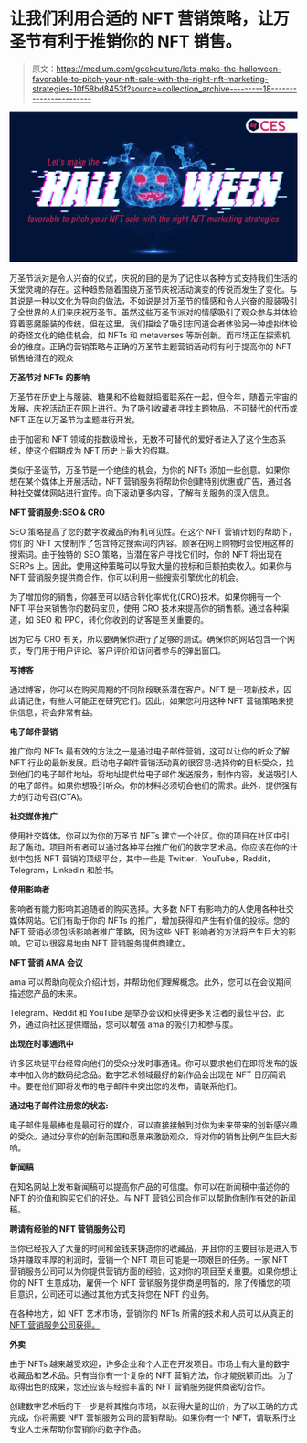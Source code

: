 # 让我们利用合适的 NFT 营销策略，让万圣节有利于推销你的 NFT 销售。

> 原文：<https://medium.com/geekculture/lets-make-the-halloween-favorable-to-pitch-your-nft-sale-with-the-right-nft-marketing-strategies-10f58bd8453f?source=collection_archive---------18----------------------->

![](img/1899653750818b5346ae6d3d96f74777.png)

万圣节派对是令人兴奋的仪式，庆祝的目的是为了记住以各种方式支持我们生活的天堂灵魂的存在。这种趋势随着围绕万圣节庆祝活动演变的传说而发生了变化。与其说是一种以文化为导向的做法，不如说是对万圣节的情感和令人兴奋的服装吸引了全世界的人们来庆祝万圣节。虽然这些万圣节派对的情感吸引了观众参与并体验穿着恶魔服装的传统，但在这里，我们描绘了吸引志同道合者体验另一种虚拟体验的奇怪文化的绝佳机会，如 NFTs 和 metaverses 等新创新。而市场正在探索机会的维度。正确的营销策略与正确的万圣节主题营销活动将有利于提高你的 NFT 销售给潜在的观众

**万圣节对 NFTs 的影响**

万圣节在历史上与服装、糖果和不给糖就捣蛋联系在一起，但今年，随着元宇宙的发展，庆祝活动正在网上进行。为了吸引收藏者寻找主题物品，不可替代的代币或 NFT 正在以万圣节为主题进行开发。

由于加密和 NFT 领域的指数级增长，无数不可替代的爱好者进入了这个生态系统，使这个假期成为 NFT 历史上最大的假期。

类似于圣诞节，万圣节是一个绝佳的机会，为你的 NFTs 添加一些创意。如果你想在某个媒体上开展活动，NFT 营销服务将帮助你创建特别优惠或广告，通过各种社交媒体网站进行宣传。向下滚动更多内容，了解有关服务的深入信息。

**NFT 营销服务:SEO & CRO**

SEO 策略提高了您的数字收藏品的有机可见性。在这个 NFT 营销计划的帮助下，你们的 NFT 大使制作了包含特定搜索词的内容。顾客在网上购物时会使用这样的搜索词。由于独特的 SEO 策略，当潜在客户寻找它们时，你的 NFT 将出现在 SERPs 上。因此，使用这种策略可以导致大量的投标和巨额拍卖收入。如果你与 NFT 营销服务提供商合作，你可以利用一些搜索引擎优化的机会。

为了增加你的销售，你甚至可以结合转化率优化(CRO)技术。如果你拥有一个 NFT 平台来销售你的数码宝贝，使用 CRO 技术来提高你的销售额。通过各种渠道，如 SEO 和 PPC，转化你收到的访客是至关重要的。

因为它与 CRO 有关，所以要确保你进行了足够的测试。确保你的网站包含一个网页，专门用于用户评论、客户评价和访问者参与的弹出窗口。

**写博客**

通过博客，你可以在购买周期的不同阶段联系潜在客户。NFT 是一项新技术，因此请记住，有些人可能正在研究它们。因此，如果您利用这种 NFT 营销策略来提供信息，将会非常有益。

**电子邮件营销**

推广你的 NFTs 最有效的方法之一是通过电子邮件营销，这可以让你的听众了解 NFT 行业的最新发展。启动电子邮件营销活动真的很容易:选择你的目标受众，找到他们的电子邮件地址，将地址提供给电子邮件发送服务，制作内容，发送吸引人的电子邮件。如果你想吸引听众，你的材料必须切合他们的需求。此外，提供强有力的行动号召(CTA)。

**社交媒体推广**

使用社交媒体，你可以为你的万圣节 NFTs 建立一个社区。你的项目在社区中引起了轰动。项目所有者可以通过各种平台推广他们的数字艺术品。你应该在你的计划中包括 NFT 营销的顶级平台，其中一些是 Twitter，YouTube，Reddit，Telegram，LinkedIn 和脸书。

**使用影响者**

影响者有能力影响其追随者的购买选择。大多数 NFT 有影响力的人使用各种社交媒体网站。它们有助于你的 NFTs 的推广，增加获得和产生有价值的投标。您的 NFT 营销必须包括影响者推广策略，因为这些 NFT 影响者的方法将产生巨大的影响。它可以很容易地由 NFT 营销服务提供商建立。

**NFT 营销 AMA 会议**

ama 可以帮助向观众介绍计划，并帮助他们理解概念。此外，您可以在会议期间描述您产品的未来。

Telegram、Reddit 和 YouTube 是举办会议和获得更多关注者的最佳平台。此外，通过向社区提供赠品，您可以增强 ama 的吸引力和参与度。

**出现在时事通讯中**

许多区块链平台经常向他们的受众分发时事通讯。你可以要求他们在即将发布的版本中加入你的数码纪念品。数字艺术领域最好的新作品会出现在 NFT 日历简讯中。要在他们即将发布的电子邮件中突出您的发布，请联系他们。

**通过电子邮件注册您的状态:**

电子邮件是最棒也是最可行的媒介，可以直接接触到对你为未来带来的创新感兴趣的受众。通过分享你的创新范围和愿景来激励观众，将对你的销售比例产生巨大影响。

**新闻稿**

在知名网站上发布新闻稿可以提高你产品的可信度。你可以在新闻稿中描述你的 NFT 的价值和购买它们的好处。与 NFT 营销公司合作可以帮助你制作有效的新闻稿。

**聘请有经验的 NFT 营销服务公司**

当你已经投入了大量的时间和金钱来铸造你的收藏品，并且你的主要目标是进入市场并赚取丰厚的利润时，营销一个 NFT 项目可能是一项艰巨的任务。一家 NFT 营销服务公司可以为你提供营销方面的经验，这对你的项目至关重要。如果你想让你的 NFT 生意成功，雇佣一个 NFT 营销服务提供商是明智的。除了传播您的项目意识，公司还可以通过其他方式支持您在 NFT 的业务。

在各种地方，如 NFT 艺术市场，营销你的 NFTs 所需的技术和人员可以从真正的 [NFT 营销服务公司获得。](https://www.cryptocurrencyexchangescript.com/nft-marketing-services?utm_source=Google+&utm_medium=paid+Guestblog&utm_id=Ramya)

**外卖**

由于 NFTs 越来越受欢迎，许多企业和个人正在开发项目。市场上有大量的数字收藏品和艺术品。只有当你有一个复杂的 NFT 营销方法，你才能脱颖而出。为了取得出色的成果，您还应该与经验丰富的 NFT 营销服务提供商密切合作。

创建数字艺术后的下一步是将其推向市场，以获得大量的出价，为了以正确的方式完成，你将需要 NFT 营销服务公司的营销帮助。如果你有一个 NFT，请联系行业专业人士来帮助你营销你的数字作品。